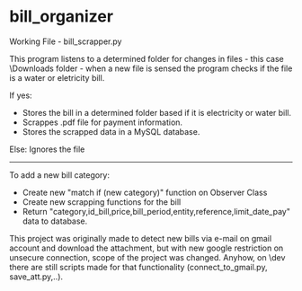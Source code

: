 # bill_organizer


Working File - bill_scrapper.py

This program listens to a determined folder for changes in files - this case \Downloads folder - when a new file is sensed the program checks if the file is a water or eletricity bill. 

If yes:
- Stores the bill in a determined folder based if it is electricity or water bill.
- Scrappes .pdf file for payment information.
- Stores the scrapped data in a MySQL database.

Else: Ignores the file

**************************************************                 **************************************************

To add a new bill category:
- Create new "match if (new category)" function on Observer Class
- Create new scrapping functions for the bill
- Return "category,id_bill,price,bill_period,entity,reference,limit_date_pay" data to database.

This project was originally made to detect new bills via e-mail on gmail account and download the attachment, but with new google restriction on unsecure connection, scope of the project was changed. Anyhow, on \dev there are still scripts made for that functionality (connect_to_gmail.py, save_att.py,..).
